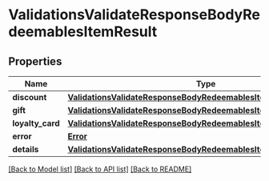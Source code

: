 # ValidationsValidateResponseBodyRedeemablesItemResult


## Properties

Name | Type | Description | Notes
------------ | ------------- | ------------- | -------------
**discount** | [**ValidationsValidateResponseBodyRedeemablesItemResultDiscount**](ValidationsValidateResponseBodyRedeemablesItemResultDiscount.md) |  | [optional] 
**gift** | [**ValidationsValidateResponseBodyRedeemablesItemResultGift**](ValidationsValidateResponseBodyRedeemablesItemResultGift.md) |  | [optional] 
**loyalty_card** | [**ValidationsValidateResponseBodyRedeemablesItemResultLoyaltyCard**](ValidationsValidateResponseBodyRedeemablesItemResultLoyaltyCard.md) |  | [optional] 
**error** | [**Error**](Error.md) |  | [optional] 
**details** | [**ValidationsValidateResponseBodyRedeemablesItemResultDetails**](ValidationsValidateResponseBodyRedeemablesItemResultDetails.md) |  | [optional] 

[[Back to Model list]](../README.md#documentation-for-models) [[Back to API list]](../README.md#documentation-for-api-endpoints) [[Back to README]](../README.md)


